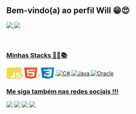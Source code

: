 ## Bem-vindo(a) ao perfil Will 😁😍
<div style="display: inline_block">
   <a href="https://github.com/Will-Ribeiro00">
   <img height="180em" src="https://github-readme-stats.vercel.app/api?username=Will-Ribeiro00&show_icons=true&theme=tokyonight&include_all_commits=true&count_private=true"/>
   <img height="180em" src="https://github-readme-stats.vercel.app/api/top-langs/?username=Will-Ribeiro00&layout=compact&langs_count=6&theme=tokyonight"/>
</div>
<br>
      

<div style="display: inline_block"><br>

   ### Minhas Stacks 👨‍💻📚
  <img align="center" alt="Js" height="30" width="40" src="https://raw.githubusercontent.com/devicons/devicon/master/icons/javascript/javascript-plain.svg">
  <img align="center" alt="HTML" height="30" width="40" src="https://raw.githubusercontent.com/devicons/devicon/master/icons/html5/html5-original.svg">
  <img align="center" alt="CSS" height="30" width="40" src="https://raw.githubusercontent.com/devicons/devicon/master/icons/css3/css3-original.svg">
  <img align="center" alt="C#" height="30" width="40" src="https://cdn.jsdelivr.net/gh/devicons/devicon@latest/icons/csharp/csharp-original.svg" />
  <img align="center" alt="Java" height="30" width="40" src="https://cdn.jsdelivr.net/gh/devicons/devicon@latest/icons/java/java-original.svg" />
  <img align="center" alt="Oracle" height="60" width="80" src="https://cdn.jsdelivr.net/gh/devicons/devicon@latest/icons/oracle/oracle-original.svg" />
</div>

### Me siga também nas redes sociais !!!
 
<div>
  <a href="https://www.instagram.com/will_ribeiro00/" target="_blank"><img src="https://img.shields.io/badge/-Instagram-%23E4405F?style=for-the-badge&logo=instagram&logoColor=white" target="_blank"></a>
  <a href="mailto:william.ribeiro1403@gmail.com"><img src="https://img.shields.io/badge/-Gmail-%23333?style=for-the-badge&logo=gmail&logoColor=white" target="_blank"></a>
  <a href="https://www.linkedin.com/in/williansberg-ribeiro-perfil/" target="_blank"><img src="https://img.shields.io/badge/-LinkedIn-%230077B5?style=for-the-badge&logo=linkedin&logoColor=white" target="_blank"></a>
  <a href="https://wa.me/5511992933374?text=Ol%C3%A1%20Will,%20te%20achei%20no%20GitHub%20!!!" target="_blank"><img src="https://img.shields.io/badge/-WhatsApp-%2325D366?style=for-the-badge&logo=whatsapp&logoColor=white" target="_blank"></a>
</div>
